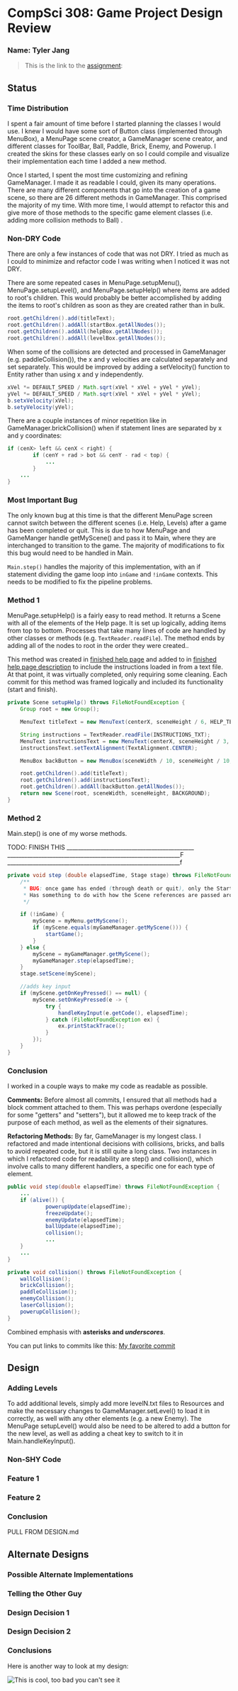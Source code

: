 # CompSci 308: Game Project Design Review

### Name: Tyler Jang

> This is the link to the [assignment](http://www.cs.duke.edu/courses/compsci308/current/assign/01_game/):

## Status

### Time Distribution
I spent a fair amount of time before I started planning the classes I would use. I knew I would have some sort of Button class (implemented through MenuBox), a MenuPage scene creator, a GameManager scene creator, and different classes for ToolBar, Ball, Paddle, Brick, Enemy, and Powerup.
I created the skins for these classes early on so I could compile and visualize their implementation each time I added a new method.

Once I started, I spent the most time customizing and refining GameManager. I made it as readable I could, given its many operations.
There are many different components that go into the creation of a game scene, so there are 26 different methods in GameManager. This comprised the majority of my time.
With more time, I would attempt to refactor this and give more of those methods to the specific game element classes (i.e. adding more collision methods to Ball) .

### Non-DRY Code
There are only a few instances of code that was not DRY. I tried as much as I could to minimize and refactor code I was writing when I noticed it was not DRY.

There are some repeated cases in MenuPage.setupMenu(), MenuPage.setupLevel(), and MenuPage.setupHelp() where items are added to root's children. This would probably be better accomplished by adding the items to root's children as soon as they are created rather than in bulk. 
```java
root.getChildren().add(titleText);
root.getChildren().addAll(startBox.getAllNodes());
root.getChildren().addAll(helpBox.getAllNodes());
root.getChildren().addAll(levelBox.getAllNodes());
```

When some of the collisions are detected and processed in GameManager (e.g. paddleCollision()), the x and y velocities are calculated separately and set separately. This would be improved by adding a 
setVelocity() function to Entity rather than using x and y independently.
```java
xVel *= DEFAULT_SPEED / Math.sqrt(xVel * xVel + yVel * yVel);
yVel *= DEFAULT_SPEED / Math.sqrt(xVel * xVel + yVel * yVel);
b.setxVelocity(xVel);
b.setyVelocity(yVel);
```

There are a couple instances of minor repetition like in GameManager.brickCollision() when if statement lines are separated by x and y coordinates:
```java
if (cenX> left && cenX < right) {
        if (cenY + rad > bot && cenY - rad < top) {
            ...
        }
    ...
}
```

### Most Important Bug
The only known bug at this time is that the different MenuPage screen cannot switch between the different scenes (i.e. Help, Levels) after a game has been completed or quit. This is due to how
MenuPage and GameManger handle getMyScene() and pass it to Main, where they are interchanged to transition to the game. The majority of modifications to fix this bug would need to be handled in Main. 

```Main.step()``` handles the majority of this implementation, with an if statement dividing the game loop into ```inGame``` and ```!inGame``` contexts. This needs to be modified to fix the pipeline problems.

### Method 1
MenuPage.setupHelp() is a fairly easy to read method. It returns a Scene with all of the elements of the Help page.
It is set up logically, adding items from top to bottom.
Processes that take many lines of code are handled by other classes or methods (e.g. ```TextReader.readFile```).
The method ends by adding all of the nodes to root in the order they were created..

This method was created in [finished help page](https://coursework.cs.duke.edu/compsci308_2020spring/game_taj26/commit/753bff0b3a7406cf42c00c64708b291194c8bbfc) and added to in
[finished help page description](https://coursework.cs.duke.edu/compsci308_2020spring/game_taj26/commit/78b4390079f4a8abb8596e4a89e76768f2f90bab) to include the instructions loaded in from a text file.
At that point, it was virtually completed, only requiring some cleaning. Each commit for this method was framed logically and included its functionality (start and finish).

```java
private Scene setupHelp() throws FileNotFoundException {
    Group root = new Group();

    MenuText titleText = new MenuText(centerX, sceneHeight / 6, HELP_TEXT, Main.TITLE_FONT);

    String instructions = TextReader.readFile(INSTRUCTIONS_TXT);
    MenuText instructionsText = new MenuText(centerX, sceneHeight / 3, instructions, new Font("Calibri", BOX_SIZE / 12));
    instructionsText.setTextAlignment(TextAlignment.CENTER);

    MenuBox backButton = new MenuBox(sceneWidth / 10, sceneHeight / 10, BOX_HEIGHT, BOX_HEIGHT, Color.DARKGREY, "", new Image(new FileInputStream(BACK_PNG)), backHandler);

    root.getChildren().add(titleText);
    root.getChildren().add(instructionsText);
    root.getChildren().addAll(backButton.getAllNodes());
    return new Scene(root, sceneWidth, sceneHeight, BACKGROUND);
}
```

### Method 2
Main.step() is one of my worse methods.

TODO: FINISH THIS _____________________________________________
_____________________________________________________________F
_____________________________________________________________f

```java
private void step (double elapsedTime, Stage stage) throws FileNotFoundException {
    /**
     * BUG: once game has ended (through death or quit), only the Start button works
     * Has something to do with how the Scene references are passed around
     */

    if (!inGame) {
        myScene = myMenu.getMyScene();
        if (myScene.equals(myGameManager.getMyScene())) {
            startGame();
        }
    } else {
        myScene = myGameManager.getMyScene();
        myGameManager.step(elapsedTime);
    }
    stage.setScene(myScene);

    //adds key input
    if (myScene.getOnKeyPressed() == null) {
        myScene.setOnKeyPressed(e -> {
            try {
                handleKeyInput(e.getCode(), elapsedTime);
            } catch (FileNotFoundException ex) {
                ex.printStackTrace();
            }
        });
    }
}
```

### Conclusion
I worked in a couple ways to make my code as readable as possible.

**Comments:** Before almost all commits, I ensured that all methods had a block comment attached to them.
This was perhaps overdone (especially for some "getters" and "setters"), but it allowed me to keep track of the purpose of each method, as well as
the elements of their signatures.

**Refactoring Methods:** By far, GameManager is my longest class. I refactored and made intentional decisions with collisions, bricks, and balls to avoid repeated code,
but it is still quite a long class. Two instances in which I refactored code for readability are step() and collision(), which involve calls to many different handlers, a specific one for each type of element. 

```java
public void step(double elapsedTime) throws FileNotFoundException {
    ...
    if (alive()) {
            powerupUpdate(elapsedTime);
            freezeUpdate();
            enemyUpdate(elapsedTime);
            ballUpdate(elapsedTime);
            collision();
            ...
    }
    ...
}
```

```java
private void collision() throws FileNotFoundException {
    wallCollision();
    brickCollision();
    paddleCollision();
    enemyCollision();
    laserCollision();
    powerupCollision();
}
```

Combined emphasis with **asterisks and _underscores_**.


You can put links to commits like this: [My favorite commit](https://coursework.cs.duke.edu/compsci308_2019spring/example_bins/commit/ae099c4aa864e61bccb408b285e8efb607695aa2)


## Design

### Adding Levels
To add additional levels, simply add more levelN.txt files to Resources and make the necessary changes to GameManager.setLevel() to load it in correctly, as well with any other elements (e.g. a new Enemy). 
The MenuPage setupLevel() would also be need to be altered to add a button for the new level, as well as adding a cheat key to switch to it in Main.handleKeyInput().

### Non-SHY Code

### Feature 1

### Feature 2

### Conclusion
PULL FROM DESIGN.md

## Alternate Designs

### Possible Alternate Implementations

### Telling the Other Guy

### Design Decision 1

### Design Decision 2

### Conclusions

Here is another way to look at my design:

![This is cool, too bad you can't see it](crc-example.png "An alternate design")

